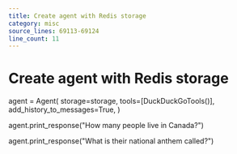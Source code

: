 ```yaml
---
title: Create agent with Redis storage
category: misc
source_lines: 69113-69124
line_count: 11
---
```


# Create agent with Redis storage
agent = Agent(
    storage=storage,
    tools=[DuckDuckGoTools()],
    add_history_to_messages=True,
)

agent.print_response("How many people live in Canada?")

agent.print_response("What is their national anthem called?")

